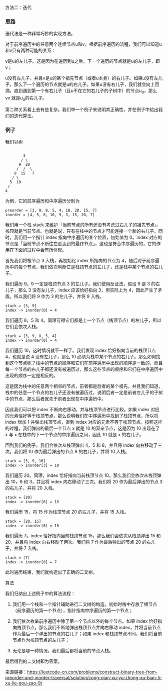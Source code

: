 方法二：迭代
### 思路

迭代法是一种非常巧妙的实现方法。

对于前序遍历中的任意两个连续节点u和v，根据前序遍历的流程，我们可以知道u和v只有两种可能的关系：

v是u的左儿子。这是因为在遍历到u之后，下一个遍历的节点就是u的左儿子，即v；

u没有左儿子，并且v是u的某个祖先节点（或者u本身）的右儿子。如果u没有左儿子，那么下一个遍历的节点就是u的右儿子。如果u没有右儿子，我们就会向上回溯，直到遇到第一个有右儿子（且u不在它的右儿子的子树中）的节点$u_a$，那么 vv 就是$u_a$的右儿子。

第二种关系看上去有些复杂。我们举一个例子来说明其正确性，并在例子中给出我们的迭代算法。

### 例子
我们以树
```

        3
       / \
      9  20
     /  /  \
    8  15   7
   / \
  5  10
 /
4
```
为例，它的前序遍历和中序遍历分别为

```
preorder = [3, 9, 8, 5, 4, 10, 20, 15, 7]
inorder = [4, 5, 8, 10, 9, 3, 15, 20, 7]
```
我们用一个栈 stack 来维护「当前节点的所有还没有考虑过右儿子的祖先节点」，栈顶就是当前节点。也就是说，只有在栈中的节点才可能连接一个新的右儿子。同时，我们用一个指针 index 指向中序遍历的某个位置，初始值为 0。index 对应的节点是「当前节点不断往左走达到的最终节点」，这也是符合中序遍历的，它的作用在下面的过程中会有所体现。

首先我们将根节点 3 入栈，再初始化 index 所指向的节点为 4，随后对于前序遍历中的每个节点，我们依次判断它是栈顶节点的左儿子，还是栈中某个节点的右儿子。

我们遍历 9。9 一定是栈顶节点 3 的左儿子。我们使用反证法，假设 9 是 3 的右儿子，那么 3 没有左儿子，index 应该恰好指向 3，但实际上为 4，因此产生了矛盾。所以我们将 9 作为 3 的左儿子，并将 9 入栈。

```
stack = [3, 9]
index -> inorder[0] = 4
```
我们遍历 8，5 和 4。同理可得它们都是上一个节点（栈顶节点）的左儿子，所以它们会依次入栈。

```
stack = [3, 9, 8, 5, 4]
index -> inorder[0] = 4
```
我们遍历 10，这时情况就不一样了。我们发现 index 恰好指向当前的栈顶节点 4，也就是说 4 没有左儿子，那么 10 必须为栈中某个节点的右儿子。那么如何找到这个节点呢？栈中的节点的顺序和它们在前序遍历中出现的顺序是一致的，而且每一个节点的右儿子都还没有被遍历过，那么这些节点的顺序和它们在中序遍历中出现的顺序一定是相反的。

这是因为栈中的任意两个相邻的节点，前者都是后者的某个祖先。并且我们知道，栈中的任意一个节点的右儿子还没有被遍历过，说明后者一定是前者左儿子的子树中的节点，那么后者就先于前者出现在中序遍历中。

因此我们可以把 index 不断向右移动，并与栈顶节点进行比较。如果 index 对应的元素恰好等于栈顶节点，那么说明我们在中序遍历中找到了栈顶节点，所以将 index 增加 1 并弹出栈顶节点，直到 index 对应的元素不等于栈顶节点。按照这样的过程，我们弹出的最后一个节点 x 就是 10 的双亲节点，这是因为 10 出现在了 x 与 x 在栈中的下一个节点的中序遍历之间，因此 10 就是 x 的右儿子。

回到我们的例子，我们会依次从栈顶弹出 4，5 和 8，并且将 index 向右移动了三次。我们将 10 作为最后弹出的节点 8 的右儿子，并将 10 入栈。
```
stack = [3, 9, 10]
index -> inorder[3] = 10
```
我们遍历 20。同理，index 恰好指向当前栈顶节点 10，那么我们会依次从栈顶弹出 10，9 和 3，并且将 index 向右移动了三次。我们将 20 作为最后弹出的节点 3 的右儿子，并将 20 入栈。
```
stack = [20]
index -> inorder[6] = 15
```
我们遍历 15，将 15 作为栈顶节点 20 的左儿子，并将 15 入栈。
```
stack = [20, 15]
index -> inorder[6] = 15
```
我们遍历 7。index 恰好指向当前栈顶节点 15，那么我们会依次从栈顶弹出 15 和 20，并且将 index 向右移动了两次。我们将 7 作为最后弹出的节点 20 的右儿子，并将 7 入栈。
```
stack = [7]
index -> inorder[8] = 7
```
此时遍历结束，我们就构造出了正确的二叉树。

算法

我们归纳出上述例子中的算法流程：

1. 我们用一个栈和一个指针辅助进行二叉树的构造。初始时栈中存放了根节点（前序遍历的第一个节点），指针指向中序遍历的第一个节点；

2. 我们依次枚举前序遍历中除了第一个节点以外的每个节点。如果 index 恰好指向栈顶节点，那么我们不断地弹出栈顶节点并向右移动 index，并将当前节点作为最后一个弹出的节点的右儿子；如果 index 和栈顶节点不同，我们将当前节点作为栈顶节点的左儿子；

3. 无论是哪一种情况，我们最后都将当前的节点入栈。

最后得到的二叉树即为答案。

来源链接：https://leetcode-cn.com/problems/construct-binary-tree-from-preorder-and-inorder-traversal/solution/cong-qian-xu-yu-zhong-xu-bian-li-xu-lie-gou-zao-9/

